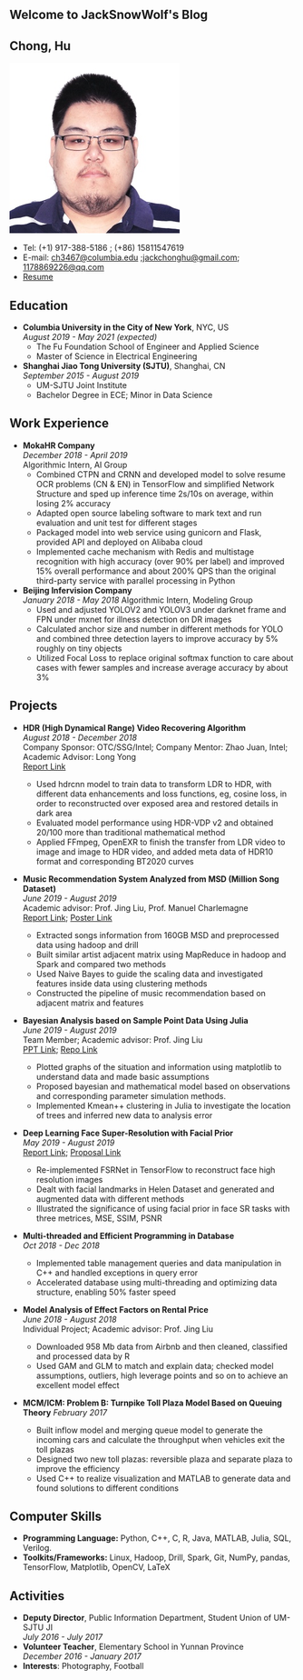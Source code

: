 ## Welcome to JackSnowWolf's Blog

## Chong, Hu
![personal picture](pic/personal_pic.jpg)
* Tel: (+1) 917-388-5186 ; (+86) 15811547619
* E-mail: ch3467@columbia.edu ;jackchonghu@gmail.com; 1178869226@qq.com
* [Resume](doc/huchong_resume.pdf)

## Education
* **Columbia University in the City of New York**, NYC, US  
    *August 2019 - May 2021 (expected)*  
    * The Fu Foundation School of Engineer and Applied Science  
    * Master of Science in Electrical Engineering
* **Shanghai Jiao Tong University (SJTU)**, Shanghai, CN  
    *September 2015 - August 2019*
    * UM-SJTU Joint Institute
    * Bachelor Degree in ECE; Minor in Data Science


## Work Experience
* **MokaHR Company**  
    *December 2018 - April 2019*  
    Algorithmic Intern, AI Group
    * Combined CTPN and CRNN and developed model to solve resume OCR problems (CN & EN) in TensorFlow
and simplified Network Structure and sped up inference time 2s/10s on average, within losing 2% accuracy
    * Adapted open source labeling software to mark text and run evaluation and unit test for different stages 
    * Packaged model into web service using gunicorn and Flask, provided API and deployed on Alibaba cloud
    * Implemented cache mechanism with Redis and multistage recognition with high accuracy (over 90% per label)
and improved 15% overall performance and about 200% QPS than the original third-party service with parallel processing in Python
* **Beijing Infervision Company**  
    *January 2018 - May 2018*
    Algorithmic Intern, Modeling Group
    * Used and adjusted YOLOV2 and YOLOV3 under darknet frame and FPN under mxnet for illness detection
on DR images
    * Calculated anchor size and number in different methods for YOLO and combined three detection layers to
improve accuracy by 5% roughly on tiny objects
    * Utilized Focal Loss to replace original softmax function to care about cases with fewer samples and increase
average accuracy by about 3%

## Projects

* **HDR (High Dynamical Range)  Video Recovering Algorithm**  
    *August 2018 - December 2018*   
    Company Sponsor: OTC/SSG/Intel; Company Mentor: Zhao Juan, Intel; Academic Advisor: Long Yong  
    [Report Link](doc/resource/VE450_Report_Team15.pdf)
    * Used hdrcnn model to train data to transform LDR to HDR, with different data enhancements and loss
functions, eg, cosine loss, in order to reconstructed over exposed area and restored details in dark area
    * Evaluated model performance using HDR-VDP v2 and obtained 20/100 more than traditional mathematical
method
    * Applied FFmpeg, OpenEXR to finish the transfer from LDR video to image and image to HDR video, and
added meta data of HDR10 format and corresponding BT2020 curves

* **Music Recommendation System Analyzed from MSD (Million Song Dataset)**   
    *June 2019 - August 2019*  
    Academic advisor: Prof. Jing Liu, Prof. Manuel Charlemagne  
    [Report Link](doc/resource/ve572_project.pdf);
    [Poster Link](doc/resource/Ve572_poster.pdf)
    * Extracted songs information from 160GB MSD and preprocessed data using hadoop and drill
    * Built similar artist adjacent matrix using MapReduce in hadoop and Spark and compared two methods
    * Used Naive Bayes to guide the scaling data and investigated features inside data using clustering methods
    * Constructed the pipeline of music recommendation based on adjacent matrix and features

* **Bayesian Analysis based on Sample Point Data Using Julia**  
    *June 2019 - August 2019*  
    Team Member; Academic advisor: Prof. Jing Liu  
    [PPT Link](doc/resource/ve414_project.pdf);
    [Repo Link](https://github.com/JackSnowWolf/VE414_final_project)
    * Plotted graphs of the situation and information using matplotlib to understand
    data and made basic assumptions 
    * Proposed bayesian and mathematical model based on observations and corresponding parameter simulation methods.
    * Implemented Kmean++ clustering in Julia to investigate the location of trees
    and inferred new data to analysis error

* **Deep Learning Face Super-Resolution with Facial Prior**  
    *May 2019 - August 2019*  
    [Report Link](doc/resource/ve581_report.pdf);
    [Proposal Link](doc/resource/VE581_project_proposal.pdf)
    * Re-implemented FSRNet in TensorFlow to reconstruct face high resolution images
    * Dealt with facial landmarks in Helen Dataset and generated and augmented data with different methods
    * Illustrated the significance of using facial prior in face SR tasks with three metrices, MSE, SSIM, PSNR

* **Multi-threaded and Efficient Programming in Database**  
    *Oct 2018 - Dec 2018*  
    * Implemented table management queries and data manipulation in C++ and handled exceptions in query error
    * Accelerated database using multi-threading and optimizing data structure, enabling 50% faster speed

* **Model Analysis of Effect Factors on Rental Price**  
    *June 2018 - August 2018*  
    Individual Project; Academic advisor: Prof. Jing Liu
    * Downloaded 958 Mb data from Airbnb and then cleaned, classified and processed data by R
    * Used GAM and GLM to match and explain data; checked model assumptions, outliers, high leverage points
and so on to achieve an excellent model effect

* **MCM/ICM: Problem B: Turnpike Toll Plaza Model Based on Queuing Theory**
    *February 2017*
    * Built inflow model and merging queue model to generate the incoming cars and calculate the throughput when
vehicles exit the toll plazas
    * Designed two new toll plazas: reversible plaza and separate plaza to improve the efficiency
    * Used C++ to realize visualization and MATLAB to generate data and found solutions to different conditions
    
## Computer Skills
* **Programming Language:** Python, C++, C, R, Java, MATLAB, Julia, SQL, Verilog.
* **Toolkits/Frameworks:** Linux, Hadoop, Drill, Spark, Git, NumPy, pandas, TensorFlow, Matplotlib, OpenCV, LaTeX
 
## Activities

* **Deputy Director**, Public Information Department, Student Union of UM-SJTU JI  
    *July 2016 - July 2017*
* **Volunteer Teacher**, Elementary School in Yunnan Province  
    *December 2016 - January 2017*
* **Interests**: Photography, Football

